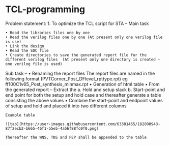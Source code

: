 # TCL-programming
Problem statement:
    1. To optimize the TCL script for STA – Main task

    • Read the libraries files one by one
    • Read the verilog files one by one (At present only one verilog file is use)
    • Link the design
    • Read the SDC file
    • Create directories to save the generated report file for the different verilog files  (At present only one directory is created – one verilog file is used)
Sub task – 
    • Renaming the report files
       The report files are named in the following format (PVTCorner_Post_DFlevel_rpttype.rpt) eg ff100C1v65_Post_synthesis_minmax.rpt
    • Generation of html table
    • From the generated report – Extract the 
     a. Hold and setup slack b. Start-point and end point for both the setup and hold case and thereafter generate a table consisting the above values
    • Combine the start-point and endpoint values of setup and hold and placed it into two different columns
    
    Example table 
    
    ![tab](https://user-images.githubusercontent.com/63381455/182808943-87f2ecb2-b665-46f1-b5e5-4a56f88fc0f0.png)
    
    Thereafter the WNS, TNS and FEP shall be appended to the table
